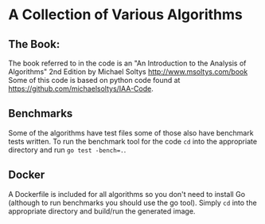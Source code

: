 # A Collection of Various Algorithms

## The Book:
The book referred to in the code is an "An Introduction to the Analysis of Algorithms" 2nd Edition by Michael Soltys
http://www.msoltys.com/book
Some of this code is based on python code found at https://github.com/michaelsoltys/IAA-Code.

## Benchmarks
Some of the algorithms have test files some of those also have benchmark tests written. To run the benchmark tool for the code `cd` into the appropriate directory and run `go test -bench=.`.

## Docker
A Dockerfile is included for all algorithms so you don't need to install Go (although to run benchmarks you should use the go tool).
Simply `cd` into the appropriate directory and build/run the generated image.
